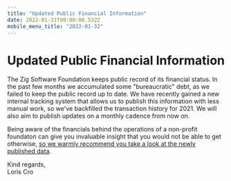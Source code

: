 ```yaml
---
title: "Updated Public Financial Information"
date: 2022-01-31T00:00:00.532Z
mobile_menu_title: "2022-01-32"
---
```


# Updated Public Financial Information

The Zig Software Foundation keeps public record of its financial status. In the past few months we accumulated some "bureaucratic" debt, as we failed to keep the public record up to date. We have recently gained a new internal tracking system that allows us to publish this information with less manual work, so we've backfilled the transaction history for 2021. We will also aim to publish updates on a monthly cadence from now on.

Being aware of the financials behind the operations of a non-profit foundaton can give you invaluable insight that you would not be able to get otherwise, [so we warmly recommend you take a look at the newly published data](https://docs.google.com/spreadsheets/d/14_ljFHGFXY5NhBhlfjgkO0RZHqeVv04fAmCxw3ZusYc/edit#gid=99104331).

Kind regards,  
Loris Cro